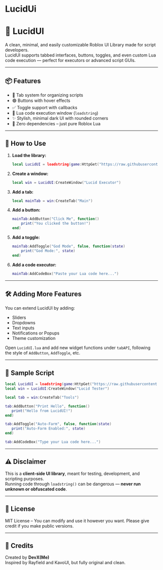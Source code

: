 # LucidUi
# 🌙 LucidUI
A clean, minimal, and easily customizable Roblox UI Library made for script developers.  
LucidUI supports tabbed interfaces, buttons, toggles, and even custom Lua code execution — perfect for executors or advanced script GUIs.

---

## 📦 Features

- 🎯 Tab system for organizing scripts  
- 🟢 Buttons with hover effects  
- ✅ Toggle support with callbacks  
- 🧠 Lua code execution window (`loadstring`)  
- ✨ Stylish, minimal dark UI with rounded corners  
- 🧱 Zero dependencies – just pure Roblox Lua  

---

## 📁 How to Use

1. **Load the library:**
   ```lua
   local LucidUI = loadstring(game:HttpGet("https://raw.githubusercontent.com/YOUR_USERNAME/LucidUI/main/LucidUI.lua"))()
   ```

2. **Create a window:**
   ```lua
   local win = LucidUI:CreateWindow("Lucid Executor")
   ```

3. **Add a tab:**
   ```lua
   local mainTab = win:CreateTab("Main")
   ```

4. **Add a button:**
   ```lua
   mainTab:AddButton("Click Me", function()
       print("You clicked the button!")
   end)
   ```

5. **Add a toggle:**
   ```lua
   mainTab:AddToggle("God Mode", false, function(state)
       print("God Mode:", state)
   end)
   ```

6. **Add a code executor:**
   ```lua
   mainTab:AddCodeBox("Paste your Lua code here...")
   ```

---

## 🛠 Adding More Features

You can extend LucidUI by adding:

- Sliders  
- Dropdowns  
- Text inputs  
- Notifications or Popups  
- Theme customization  

Open `LucidUI.lua` and add new widget functions under `tabAPI`, following the style of `AddButton`, `AddToggle`, etc.

---

## 🧪 Sample Script

```lua
local LucidUI = loadstring(game:HttpGet("https://raw.githubusercontent.com/YOUR_USERNAME/LucidUI/main/LucidUI.lua"))()
local win = LucidUI:CreateWindow("Lucid Tester")

local tab = win:CreateTab("Tools")

tab:AddButton("Print Hello", function()
   print("Hello from LucidUI!")
end)

tab:AddToggle("Auto-Farm", false, function(state)
   print("Auto-Farm Enabled:", state)
end)

tab:AddCodeBox("Type your Lua code here...")
```

---

## ⚠️ Disclaimer

This is a **client-side UI library**, meant for testing, development, and scripting purposes.  
Running code through `loadstring()` can be dangerous — **never run unknown or obfuscated code**.

---

## 📄 License

MIT License – You can modify and use it however you want. Please give credit if you make public versions.

---

## 💬 Credits

Created by **DevX(Me)**  
Inspired by Rayfield and KavoUI, but fully original and clean.

